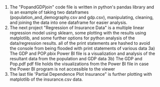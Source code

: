 1) The "PopandGDPjoin" code file is written in python's pandas library and is an example of taking two dataframes (population_and_demography.csv and gdp.csv), manipulating, cleaning, and joining the data into one dataframe for easier analysis.
2) The next project "Regression of Insurance Data" is a multiple linear regression model using sklearn, some plotting with the results using matplotlib, and some further options for python analysis of the data/regression results. all of the print statements are hashed to avoid the console from being flooded with print statements of various data
3a) The GDP and POP.pbix Power BI file is a visualization and analysis of the resultant data from the population and GDP data
3b) The GDP and Pop.pdf pdf file holds the visualizations from the Power BI file in case the Power BI program is not accessible to the viewer
4) The last file 'Partial Dependence Plot Insurance" is further plotting with matplotlib of the insurance.csv data.
